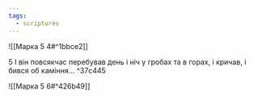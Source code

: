 ```yaml
---
tags:
  - scriptures
---
```


![[Марка 5 4#^1bbce2]]

5 І він повсякчас перебував день і ніч у гробах та в горах, і кричав, і бився об каміння... ^37c445

![[Марка 5 6#^426b49]]